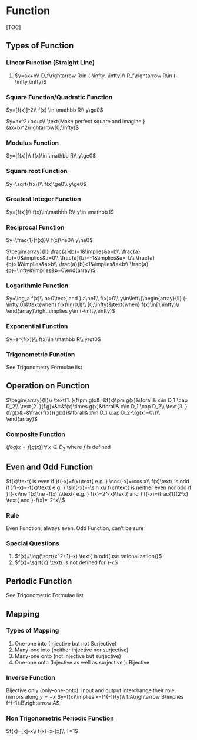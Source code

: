 # Function

[TOC]

## Types of Function

### Linear Function (Straight Line)

1. $y=ax+b\\
   D_f\rightarrow R\in (-\infty, \infty)\\
   R_f\rightarrow R\in (-\infty,\infty)$

### Square Function/Quadratic Function

$y=[f(x)]^2\\ 
f(x) \in \mathbb R\\
y\ge0$

$y=ax^2+bx+c\\
\text{Make perfect square and imagine }(ax+b)^2\rightarrow[0,\infty)$

### Modulus Function

$y=|f(x)|\\
f(x)\in \mathbb R\\
y\ge0$

### Square root Function 

$y=\sqrt{f(x)}\\
f(x)\ge0\\
y\ge0$

### Greatest Integer Function

$y=[f(x)]\\
f(x)\in\mathbb R\\
y\in \mathbb I$

### Reciprocal Function

$y=\frac{1}{f(x)}\\
f(x)\ne0\\
y\ne0$

$\begin{array}{ll}
\frac{a}{b}=1&\implies&a=b\\
\frac{a}{b}=0&\implies&a=0\\
\frac{a}{b}=-1&\implies&a=-b\\
\frac{a}{b}>1&\implies&a>b\\
\frac{a}{b}<1&\implies&a<b\\
\frac{a}{b}=\infty&\implies&b=0\end{array}$

### Logarithmic Function

$y=\log_a f(x)\\
a>0\text{ and } a\ne1\\
f(x)>0\\
y\in\left\{\begin{array}{ll}
			(-\infty,0)&\text{when} f(x)\in(0,1)\\
			[0,\infty)&\text{when} f(x)\in[1,\infty)\\
\end{array}\right.\implies y\in (-\infty,\infty)$

### Exponential Function

$y=e^{f(x)}\\
f(x)\in \mathbb R\\
y\gt0$

### Trigonometric Function

See Trigonometry Formulae list

## Operation on Function

$\begin{array}{ll}\\
	\text{1. }(f\pm g)x&=&f(x)\pm g(x)&\forall& x\in D_1 \cap D_2\\
\text{2. }(f.g)x&=&f(x)\times g(x)&\forall& x\in D_1 \cap D_2\\
\text{3. }(f/g)x&=&\frac{f(x)}{g(x)}&\forall& x\in D_1 \cap D_2-\{g(x)=0\}\\
\end{array}$

### Composite Function

$(fog)x=f[g(x)]\,\forall\,x\in D_2 \text{ where } f \text{ is defined}$

## Even and Odd Function

$f(x)\text{ is even if }f(-x)=f(x)\text{ e.g. } \cos(-x)=\cos x\\ 
f(x)\text{ is odd if }f(-x)=-f(x)\text{ e.g. } \sin(-x)=-\sin x\\
f(x)\text{ is neither even nor odd if }f(-x)\ne f(x)\ne -f(x) \\\text{ e.g. } f(x)=2^{x}\text{ and } f(-x)=\frac{1}{2^x} \text{ and }-f(x)=-2^x\\$

### Rule

Even Function, always even.
Odd Function, can't be sure

### Special Questions

1. $f(x)=\log(\sqrt{x^2+1}-x) \text{ is odd(use rationalization)}$
2. $f(x)=\sqrt{x} \text{ is not defined for }-x$

##  Periodic Function

See Trigonometric Formulae list

## Mapping 

### Types of Mapping

1. One-one into (Injective but not Surjective)
2. Many-one into (neither injective nor surjective)
3. Many-one onto (not injective but surjective)
4. One-one onto (Injective as well as surjective ): Bijective

### Inverse Function

Bijective only (only-one-onto). Input and output interchange their role. mirrors along $y=-x$
$y=f(x)\implies x=f^{-1}(y)\\
f:A\rightarrow B\implies f^{-1}:B\rightarrow A$

### Non Trigonometric Periodic Function

$f(x)=[x]-x\\
f(x)=x-[x]\\
T=1$
